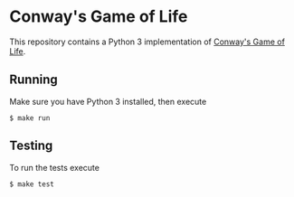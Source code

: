 # Conway's Game of Life

This repository contains a Python 3 implementation of [Conway's Game of
Life](https://en.wikipedia.org/wiki/Conway%27s_Game_of_Life).

## Running

Make sure you have Python 3 installed, then execute

```
$ make run
```

## Testing

To run the tests execute

```
$ make test
```
